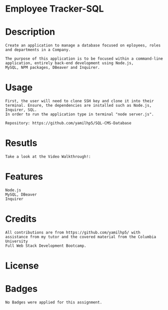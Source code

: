 # Employee Tracker-SQL

# Description 
    Create an application to manage a database focused on eployees, roles and departments in a Company. 

    The purpose of this application is to be focused within a command-line application, entirely back-end development using Node.js,
    MySQL, NPM packages, DBeaver and Inquirer. 

# Usage
    First, the user will need to clone SSH key and clone it into their terminal. Ensure, the dependencies are installed such as Node.js, Inquirer, SQL.
    In order to run the application type in terminal "node server.js".

    Repository: https://github.com/yamilhp5/SQL-CMS-Database


# Resutls

    Take a look at the Video Walkthrough!: 





# Features 
    Node.js
    MySQL, DBeaver
    Inquirer

# Credits 
    All contributions are from https://github.com/yamilhp5/ with assistance from my tutor and the covered material from the Columbia University
    Full Web Stack Development Bootcamp. 

# License

# Badges 
    No Badges were applied for this assignment. 
